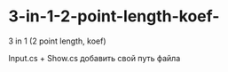 # 3-in-1-2-point-length-koef-
3 in 1 (2 point length, koef)


Input.cs + Show.cs добавить свой путь файла
